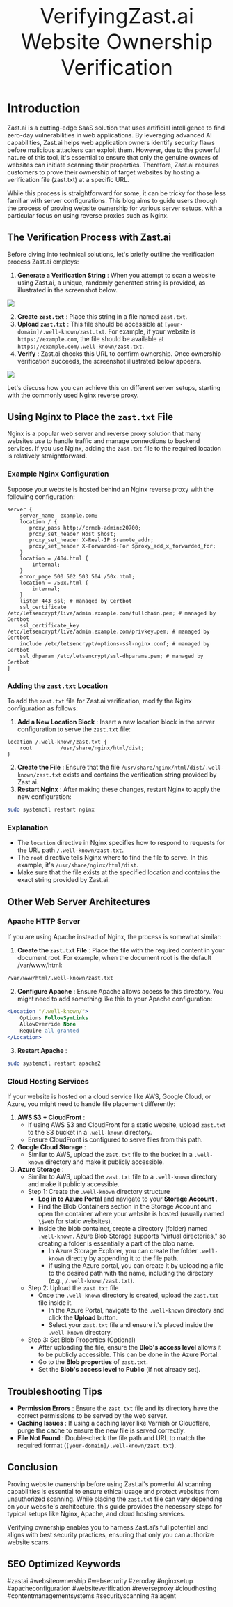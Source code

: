 <font size="+12"><center>
VerifyingZast.ai Website Ownership Verification

</center></font>

# Introduction

Zast.ai is a cutting-edge SaaS solution that uses artificial intelligence to find zero-day vulnerabilities in web applications. By leveraging advanced AI capabilities, Zast.ai helps web application owners identify security flaws before malicious attackers can exploit them. However, due to the powerful nature of this tool, it's essential to ensure that only the genuine owners of websites can initiate scanning their properties. Therefore, Zast.ai requires customers to prove their ownership of target websites by hosting a verification file (zast.txt) at a specific URL.

While this process is straightforward for some, it can be tricky for those less familiar with server configurations. This blog aims to guide users through the process of proving website ownership for various server setups, with a particular focus on using reverse proxies such as Nginx.

## The Verification Process with Zast.ai

Before diving into technical solutions, let's briefly outline the verification process Zast.ai employs:

1. **Generate a Verification String** : When you attempt to scan a website using Zast.ai, a unique, randomly generated string is provided, as illustrated in the screenshot below.

![](/assets/img/OwnerVerification/Fig-1-VerificationString.png)

2. **Create** **`zast.txt`** : Place this string in a file named `zast.txt`.
3. **Upload** **`zast.txt`** : This file should be accessible at `[your-domain]/.well-known/zast.txt`. For example, if your website is `https://example.com`, the file should be available at `https://example.com/.well-known/zast.txt`.
4. **Verify** : Zast.ai checks this URL to confirm ownership. Once ownership verification succeeds, the screenshot illustrated below appears.

![](/assets/img/OwnerVerification/Fig-2-VerificationSuccess.png)

Let's discuss how you can achieve this on different server setups, starting with the commonly used Nginx reverse proxy.

## Using Nginx to Place the `zast.txt` File

Nginx is a popular web server and reverse proxy solution that many websites use to handle traffic and manage connections to backend services. If you use Nginx, adding the `zast.txt` file to the required location is relatively straightforward.

### Example Nginx Configuration

Suppose your website is hosted behind an Nginx reverse proxy with the following configuration:

```Nginx
server {
    server_name  example.com;
    location / {
       proxy_pass http://crmeb-admin:20700;
       proxy_set_header Host $host;
       proxy_set_header X-Real-IP $remote_addr;
       proxy_set_header X-Forwarded-For $proxy_add_x_forwarded_for;
    }
    location = /404.html {
        internal;
    }
    error_page 500 502 503 504 /50x.html;
    location = /50x.html {
        internal;
    }
    listen 443 ssl; # managed by Certbot
    ssl_certificate /etc/letsencrypt/live/admin.example.com/fullchain.pem; # managed by Certbot
    ssl_certificate_key /etc/letsencrypt/live/admin.example.com/privkey.pem; # managed by Certbot
    include /etc/letsencrypt/options-ssl-nginx.conf; # managed by Certbot
    ssl_dhparam /etc/letsencrypt/ssl-dhparams.pem; # managed by Certbot
}
```

### Adding the `zast.txt` Location

To add the `zast.txt` file for Zast.ai verification, modify the Nginx configuration as follows:

1. **Add a New Location Block** : Insert a new location block in the server configuration to serve the `zast.txt` file:

```Nginx
location /.well-known/zast.txt {
    root         /usr/share/nginx/html/dist;
}
```

2. **Create the File** : Ensure that the file `/usr/share/nginx/html/dist/.well-known/zast.txt` exists and contains the verification string provided by Zast.ai.
3. **Restart Nginx** : After making these changes, restart Nginx to apply the new configuration:

```Bash
sudo systemctl restart nginx
```

### Explanation

- The `location` directive in Nginx specifies how to respond to requests for the URL path `/.well-known/zast.txt`.
- The `root` directive tells Nginx where to find the file to serve. In this example, it's `/usr/share/nginx/html/dist`.
- Make sure that the file exists at the specified location and contains the exact string provided by Zast.ai.

## Other Web Server Architectures

### Apache HTTP Server

If you are using Apache instead of Nginx, the process is somewhat similar:

1. **Create the `zast.txt` File** : Place the file with the required content in your document root. For example, when the document root is the default /var/www/html:

```Bash
/var/www/html/.well-known/zast.txt
```

2. **Configure Apache** : Ensure Apache allows access to this directory. You might need to add something like this to your Apache configuration:

```Apache
<Location "/.well-known/">
    Options FollowSymLinks
    AllowOverride None
    Require all granted
</Location>
```

3. **Restart Apache** :

```Bash
sudo systemctl restart apache2
```

### Cloud Hosting Services

If your website is hosted on a cloud service like AWS, Google Cloud, or Azure, you might need to handle file placement differently:

1. **AWS S3 + CloudFront** :
   - If using AWS S3 and CloudFront for a static website, upload `zast.txt` to the S3 bucket in a `.well-known` directory.
   - Ensure CloudFront is configured to serve files from this path.
2. **Google Cloud Storage** :
   - Similar to AWS, upload the `zast.txt` file to the bucket in a `.well-known` directory and make it publicly accessible.
3. **Azure Storage** :
   - Similar to AWS, upload the `zast.txt` file to a `.well-known` directory and make it publicly accessible.
   - Step 1: Create the `.well-known` directory structure
     - **Log in to Azure Portal** and navigate to your **Storage Account** .
     - Find the Blob Containers section in the Storage Account and open the container where your website is hosted (usually named `\$web` for static websites).
     - Inside the blob container, create a directory (folder) named `.well-known`. Azure Blob Storage supports "virtual directories," so creating a folder is essentially a part of the blob name.
       - In Azure Storage Explorer, you can create the folder `.well-known` directly by appending it to the file path.
       - If using the Azure portal, you can create it by uploading a file to the desired path with the name, including the directory (e.g., `/.well-known/zast.txt`).
   - Step 2: Upload the `zast.txt` file
     - Once the `.well-known` directory is created, upload the `zast.txt` file inside it.
       - In the Azure Portal, navigate to the `.well-known` directory and click the **Upload** button.
       - Select your `zast.txt` file and ensure it's placed inside the `.well-known` directory.
   - Step 3: Set Blob Properties (Optional)
     - After uploading the file, ensure the **Blob's access level** allows it to be publicly accessible. This can be done in the Azure Portal:
     - Go to the **Blob properties** of `zast.txt`.
     - Set the **Blob's access level** to **Public** (if not already set).

## Troubleshooting Tips

- **Permission Errors** : Ensure the `zast.txt` file and its directory have the correct permissions to be served by the web server.
- **Caching Issues** : If using a caching layer like Varnish or Cloudflare, purge the cache to ensure the new file is served correctly.
- **File Not Found** : Double-check the file path and URL to match the required format (`[your-domain]/.well-known/zast.txt`).

## Conclusion

Proving website ownership before using Zast.ai's powerful AI scanning capabilities is essential to ensure ethical usage and protect websites from unauthorized scanning. While placing the `zast.txt` file can vary depending on your website's architecture, this guide provides the necessary steps for typical setups like Nginx, Apache, and cloud hosting services.

Verifying ownership enables you to harness Zast.ai’s full potential and aligns with best security practices, ensuring that only you can authorize website scans.

## SEO Optimized Keywords

#zastai #websiteownership #websecurity #zeroday #nginxsetup #apacheconfiguration #websiteverification #reverseproxy #cloudhosting #contentmanagementsystems #securityscanning #aiagent
